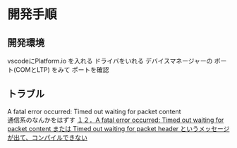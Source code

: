 # 開発手順

## 開発環境
vscodeにPlatform.io を入れる
ドライバをいれる
デバイスマネージャーの ポート(COMとLTP) をみて ポートを確認

## トラブル
A fatal error occurred: Timed out waiting for packet content  
通信系のなんかをはずす
[１２．A fatal error occurred: Timed out waiting for packet content または Timed out waiting for packet header というメッセージが出て、コンパイルできない](https://www.mgo-tec.com/blog-entry-trouble-shooting-esp32-wroom.html/3#title12)